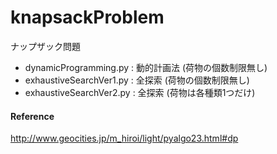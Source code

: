 # knapsackProblem

ナップザック問題  

- dynamicProgramming.py : 動的計画法 (荷物の個数制限無し)
- exhaustiveSearchVer1.py : 全探索 (荷物の個数制限無し)
- exhaustiveSearchVer2.py : 全探索 (荷物は各種類1つだけ)

#### Reference  
<http://www.geocities.jp/m_hiroi/light/pyalgo23.html#dp>
